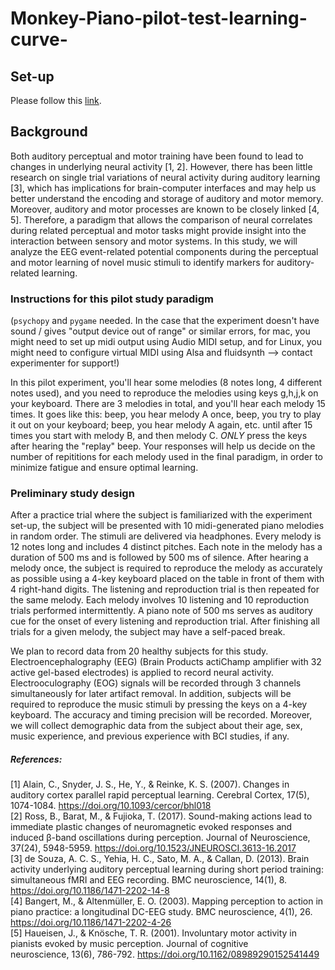 # Monkey-Piano-pilot-test-learning-curve-

## Set-up

Please follow this [link](http://simp.ly/p/3zZdhG).

## Background

Both auditory perceptual and motor training have been found to lead to changes in underlying neural activity [1, 2]. However, there has been little research on single trial variations of neural activity during auditory learning [3], which has implications for brain-computer interfaces and may help us better understand the encoding and storage of auditory and motor memory. Moreover, auditory and motor processes are known to be closely linked [4, 5]. Therefore, a paradigm that allows the comparison of neural correlates during related perceptual and motor tasks might provide insight into the interaction between sensory and motor systems. In this study, we will analyze the EEG event-related potential components during the perceptual and motor learning of novel music stimuli to identify markers for auditory-related learning.

### Instructions for this pilot study paradigm

(`psychopy` and `pygame` needed. In the case that the experiment doesn't have sound / gives "output device out of range" or similar errors, for mac, you might need to set up midi output using Audio MIDI setup, and for Linux, you might need to configure virtual MIDI using Alsa and fluidsynth --> contact experimenter for support!)

In this pilot experiment, you'll hear some melodies (8 notes long, 4 different notes used), and you need to reproduce the melodies using keys g,h,j,k on your keyboard. There are 3 melodies in total, and you'll hear each melody 15 times. It goes like this: beep, you hear melody A once, beep, you try to play it out on your keyboard; beep, you hear melody A again, etc. until after 15 times you start with melody B, and then melody C. _ONLY_ press the keys after hearing the "replay" beep. Your responses will help us decide on the number of repititions for each melody used in the final paradigm, in order to minimize fatigue and ensure optimal learning.

### Preliminary study design

After a practice trial where the subject is familiarized with the experiment set-up, the subject will be presented with 10 midi-generated piano melodies in random order. The stimuli are delivered via headphones. Every melody is 12 notes long and includes 4 distinct pitches. Each note in the melody has a duration of 500 ms and is followed by 500 ms of silence. After hearing a melody once, the subject is required to reproduce the melody as accurately as possible using a 4-key keyboard placed on the table in front of them with 4 right-hand digits. The listening and reproduction trial is then repeated for the same melody. Each melody involves 10 listening and 10 reproduction trials performed intermittently. A piano note of 500 ms serves as auditory cue for the onset of every listening and reproduction trial. After finishing all trials for a given melody, the subject may have a self-paced break.

We plan to record data from 20 healthy subjects for this study. Electroencephalography (EEG) (Brain Products actiChamp amplifier with 32 active gel-based electrodes) is applied to record neural activity. Electrooculography (EOG) signals will be recorded through 3 channels simultaneously for later artifact removal. In addition, subjects will be required to reproduce the music stimuli by pressing the keys on a 4-key keyboard. The accuracy and timing precision will be recorded. Moreover, we will collect demographic data from the subject about their age, sex, music experience, and previous experience with BCI studies, if any.

##### References:

[1] Alain, C., Snyder, J. S., He, Y., & Reinke, K. S. (2007). Changes in auditory cortex parallel rapid perceptual learning. Cerebral Cortex, 17(5), 1074-1084. https://doi.org/10.1093/cercor/bhl018
</br>
[2] Ross, B., Barat, M., & Fujioka, T. (2017). Sound-making actions lead to immediate plastic changes of neuromagnetic evoked responses and induced β-band oscillations during perception. Journal of Neuroscience, 37(24), 5948-5959. https://doi.org/10.1523/JNEUROSCI.3613-16.2017
</br>
[3] de Souza, A. C. S., Yehia, H. C., Sato, M. A., & Callan, D. (2013). Brain activity underlying auditory perceptual learning during short period training: simultaneous fMRI and EEG recording. BMC neuroscience, 14(1), 8. https://doi.org/10.1186/1471-2202-14-8
</br>
[4] Bangert, M., & Altenmüller, E. O. (2003). Mapping perception to action in piano practice: a longitudinal DC-EEG study. BMC neuroscience, 4(1), 26. https://doi.org/10.1186/1471-2202-4-26
</br>
[5] Haueisen, J., & Knösche, T. R. (2001). Involuntary motor activity in pianists evoked by music perception. Journal of cognitive neuroscience, 13(6), 786-792. https://doi.org/10.1162/08989290152541449
